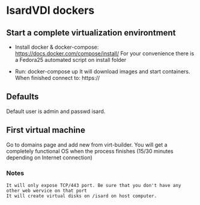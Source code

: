 # IsardVDI dockers

## Start a complete virtualization environtment

- Install docker & docker-compose: https://docs.docker.com/compose/install/
	For your convenience there is a Fedora25 automated script on install folder

- Run: docker-compose up
	It will download images and start containers. When finished connect to:
	https://<your-ip>

## Defaults

Default user is admin and passwd isard.

## First virtual machine

Go to domains page and add new from virt-builder. You will get a completely functional OS when the process finishes (15/30 minutes depending on Internet connection)

### Notes
	It will only expose TCP/443 port. Be sure that you don't have any other web wervice on that port
	It will create virtual disks on /isard on host computer.
